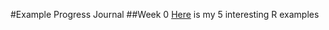 #Example Progress Journal
##Week 0
[Here](files/example_homework_0.html) is my 5 interesting R examples

